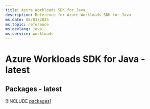 ```yaml
---
title: Azure Workloads SDK for Java
description: Reference for Azure Workloads SDK for Java
ms.date: 08/01/2025
ms.topic: reference
ms.devlang: java
ms.service: workloads
---
```

# Azure Workloads SDK for Java - latest
## Packages - latest
[!INCLUDE [packages](workloads-index.md)]